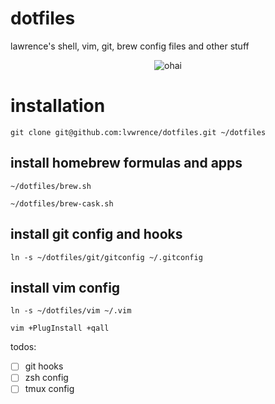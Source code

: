 # dotfiles
lawrence's shell, vim, git, brew config files and other stuff

<p align="center">
  <img src="https://camo.githubusercontent.com/54a08ab029273b65a772c2dc95d9b6e815dee22b/687474703a2f2f692e696d6775722e636f6d2f3957724b6c394c2e676966" alt="ohai">
</p>

# installation
`git clone git@github.com:lvwrence/dotfiles.git ~/dotfiles`

## install homebrew formulas and apps
`~/dotfiles/brew.sh`

`~/dotfiles/brew-cask.sh`

## install git config and hooks
`ln -s ~/dotfiles/git/gitconfig ~/.gitconfig`

## install vim config
`ln -s ~/dotfiles/vim ~/.vim`

`vim +PlugInstall +qall`

todos:

- [ ] git hooks
- [ ] zsh config
- [ ] tmux config
